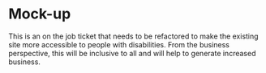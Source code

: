 # Mock-up
This is an on the job ticket that needs to be refactored to make the existing site more accessible to people with disabilities. From the business perspective, this will be inclusive to all and will help to generate increased business.
